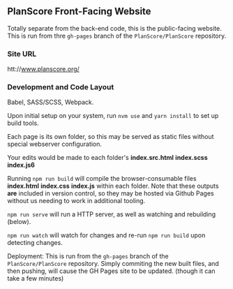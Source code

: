 ## PlanScore Front-Facing Website

Totally separate from the back-end code, this is the public-facing website. This is run from thre `gh-pages` branch of the `PlanScore/PlanScore` repository.

### Site URL

htt://www.planscore.org/


### Development and Code Layout

Babel, SASS/SCSS, Webpack.

Upon initial setup on your system, run `nvm use` and `yarn install` to set up build tools.

Each page is its own folder, so this may be served as static files without special webserver configuration.

Your edits would be made to each folder's **index.src.html** **index.scss** **index.js6**

Running `npm run build` will compile the browser-consumable files **index.html** **index.css** **index.js** within each folder. Note that these outputs **are** included in version control, so they may be hosted via Github Pages without us needing to work in additional tooling.

`npm run serve` will run a HTTP server, as well as watching and rebuilding (below).

`npm run watch` will watch for changes and re-run `npm run build` upon detecting changes.

Deployment: This is run from the `gh-pages` branch of the `PlanScore/PlanScore` repository. Simply commiting the new built files, and then pushing, will cause the GH Pages site to be updated. (though it can take a few minutes)
